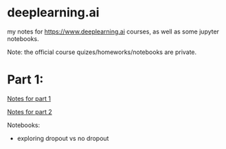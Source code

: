 # deeplearning.ai

my notes for https://www.deeplearning.ai courses, as well as some jupyter notebooks.

Note: the official course quizes/homeworks/notebooks are private.

# Part 1:

[Notes for part 1](deeplearning-ai-part-1-of-5.md)


[Notes for part 2](deeplearning-ai-part-2-of-5.md)

Notebooks:

- exploring dropout vs no dropout
